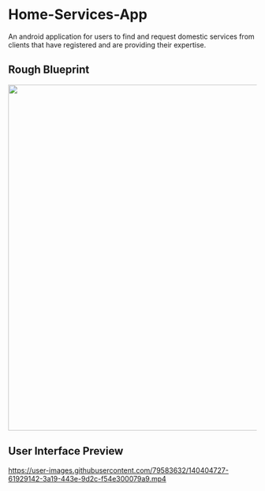 # Home-Services-App
An android application for users to find and request domestic services from clients that have registered and are providing their expertise.

## Rough Blueprint

<img width="700" src="https://user-images.githubusercontent.com/79583632/140417438-f5357711-b035-4bd5-bc5e-238df2b6f48a.jpg"/>

## User Interface Preview

https://user-images.githubusercontent.com/79583632/140404727-61929142-3a19-443e-9d2c-f54e300079a9.mp4
